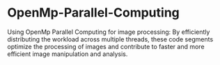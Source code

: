 # OpenMp-Parallel-Computing
Using OpenMp Parallel Computing for image processing: By efficiently distributing the workload across multiple threads, these code segments optimize the processing of images and contribute to faster and more efficient image manipulation and analysis.
